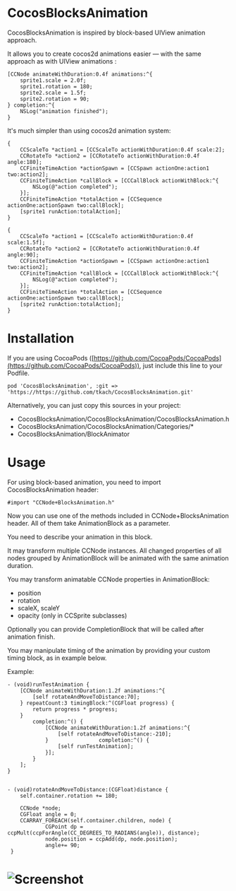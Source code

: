 CocosBlocksAnimation
====================

CocosBlocksAnimation is inspired by block-based UIView animation approach. 
  
  
  It allows you to create cocos2d animations easier — with the same approach as with UIView animations :
  
	[CCNode animateWithDuration:0.4f animations:^{
  		sprite1.scale = 2.0f;
  		sprite1.rotation = 180;
  		sprite2.scale = 1.5f;
  		sprite2.rotation = 90;
  	} completion:^{
  		NSLog("animation finished");
  	}
  	
  It's much simpler than using cocos2d animation system:
  
  	{
        CCScaleTo *action1 = [CCScaleTo actionWithDuration:0.4f scale:2];
        CCRotateTo *action2 = [CCRotateTo actionWithDuration:0.4f angle:180];
        CCFiniteTimeAction *actionSpawn = [CCSpawn actionOne:action1 two:action2];
        CCFiniteTimeAction *callBlock = [CCCallBlock actionWithBlock:^{
            NSLog(@"action completed");
        }];
        CCFiniteTimeAction *totalAction = [CCSequence actionOne:actionSpawn two:callBlock];
        [sprite1 runAction:totalAction];
    }

    {
        CCScaleTo *action1 = [CCScaleTo actionWithDuration:0.4f scale:1.5f];
        CCRotateTo *action2 = [CCRotateTo actionWithDuration:0.4f angle:90];
        CCFiniteTimeAction *actionSpawn = [CCSpawn actionOne:action1 two:action2];
        CCFiniteTimeAction *callBlock = [CCCallBlock actionWithBlock:^{
            NSLog(@"action completed");
        }];
        CCFiniteTimeAction *totalAction = [CCSequence actionOne:actionSpawn two:callBlock];
        [sprite2 runAction:totalAction];
    }
  
 Installation
============
If you are using CocoaPods ([https://github.com/CocoaPods/CocoaPods](https://github.com/CocoaPods/CocoaPods)), just include this line to your Podfile.

	pod 'CocosBlocksAnimation', :git => 'https://https://github.com/tkach/CocosBlocksAnimation.git'

Alternatively, you can just copy this sources in your project:

- CocosBlocksAnimation/CocosBlocksAnimation/CocosBlocksAnimation.h
- CocosBlocksAnimation/CocosBlocksAnimation/Categories/*
- CocosBlocksAnimation/BlockAnimator


Usage
=====
For using block-based animation, you need to import CocosBlocksAnimation header:
	
	#import "CCNode+BlocksAnimation.h"

Now you can use one of the methods included in CCNode+BlocksAnimation header. 
All of them take AnimationBlock as a parameter. 

You need to describe your animation in this block. 

It may transform multiple CCNode instances. All changed properties of all nodes grouped by AnimationBlock will be animated with the same animation duration.

You may transform animatable CCNode properties in AnimationBlock:

- position
- rotation
- scaleX, scaleY
- opacity (only in CCSprite subclasses)

Optionally you can provide CompletionBlock that will be called after animation finish. 

You may manipulate timing of the animation by providing your custom timing block, as in example below.


Example:

    - (void)runTestAnimation {
        [CCNode animateWithDuration:1.2f animations:^{
            [self rotateAndMoveToDistance:70];
        } repeatCount:3 timingBlock:^(CGFloat progress) {
            return progress * progress;
        }
            completion:^() {
                [CCNode animateWithDuration:1.2f animations:^{
                    [self rotateAndMoveToDistance:-210];
                }                completion:^() {
                    [self runTestAnimation];
                }];
            }
        ];
    }
    
    
    - (void)rotateAndMoveToDistance:(CGFloat)distance {
        self.container.rotation += 180;
    
        CCNode *node;
        CGFloat angle = 0;
        CCARRAY_FOREACH(self.container.children, node) {
                CGPoint dp = ccpMult(ccpForAngle(CC_DEGREES_TO_RADIANS(angle)), distance);
                node.position = ccpAdd(dp, node.position);
                angle+= 90;
     }


# ![Screenshot](https://raw.github.com/tkach/CocosBlocksAnimation/master/Demo.gif)